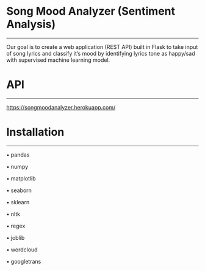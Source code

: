 # Song Mood Analyzer (Sentiment Analysis)
*****************************************
Our goal is to create a web application (REST API) built in Flask to take input of song lyrics and classify it’s mood by identifying lyrics tone as happy/sad with supervised machine learning model.

# API
*******************************
https://songmoodanalyzer.herokuapp.com/


# Installation
****************************************
•	pandas

•	numpy

•	matplotlib

•	seaborn

•	sklearn

•	nltk

•	regex

•	joblib

•	wordcloud

•	googletrans

